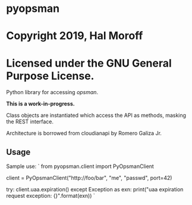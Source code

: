 # pyopsman
# Copyright 2019, Hal Moroff
# Licensed under the GNU General Purpose License.

Python library for accessing _opsman_.

**This is a work-in-progress.**

Class objects are instantiated which access the API as methods, masking the
REST interface.

Architecture is borrowed from cloudianapi by Romero Galiza Jr.

## Usage

Sample use:
`
from pyopsman.client import PyOpsmanClient

client = PyOpsmanClient("http://foo/bar", "me", "passwd", port=42)

try:
    client.uaa.expiration()
except Exception as exn:
    print("uaa expiration request exception: {}".format(exn))
`
